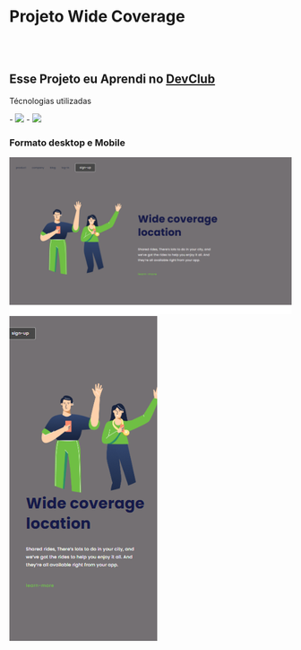<h1>Projeto Wide Coverage</h1>
<br>
<br>
<h2>Esse Projeto eu Aprendi no <a href="https://rodolfomori.com.br/devclub/">DevClub</a> </h2>
<p>Técnologias utilizadas</p>
- <img src="https://img.shields.io/badge/HTML5-E34F26?style=for-the-badge&logo=html5&logoColor=white">
- <img src="https://img.shields.io/badge/CSS3-1572B6?style=for-the-badge&logo=css3&logoColor=white">
<h3>Formato desktop e Mobile</h3>
<img src="https://github.com/Verneloira/Wide-Coverage/blob/main/img/wide%20desktop2.png"/>
<img src="https://github.com/Verneloira/Wide-Coverage/blob/main/img/wide%20mobile2.png"/>
